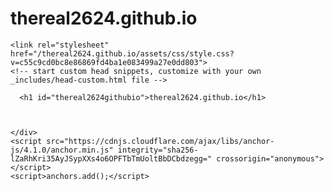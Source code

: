 # thereal2624.github.io
<html lang="en-US">
  <head>
    <meta charset="UTF-8">
    <meta http-equiv="X-UA-Compatible" content="IE=edge">
    <meta name="viewport" content="width=device-width, initial-scale=1">

<!-- Begin Jekyll SEO tag v2.8.0 -->
<title>thereal2624.github.io</title>
<meta name="generator" content="Jekyll v3.9.5" />
<meta property="og:title" content="thereal2624.github.io" />
<meta property="og:locale" content="en_US" />
<link rel="canonical" href="https://thereal23456.github.io/thereal2624.github.io/" />
<meta property="og:url" content="https://thereal23456.github.io/thereal2624.github.io/" />
<meta property="og:site_name" content="thereal2624.github.io" />
<meta property="og:type" content="website" />
<meta name="twitter:card" content="summary" />
<meta property="twitter:title" content="thereal2624.github.io" />
<script type="application/ld+json">
{"@context":"https://schema.org","@type":"WebSite","headline":"thereal2624.github.io","name":"thereal2624.github.io","url":"https://thereal23456.github.io/thereal2624.github.io/"}</script>
<!-- End Jekyll SEO tag -->

    <link rel="stylesheet" href="/thereal2624.github.io/assets/css/style.css?v=c55c9cd0bc8e86869fd4ba1e083499a27e0dd803">
    <!-- start custom head snippets, customize with your own _includes/head-custom.html file -->

<!-- Setup Google Analytics -->



<!-- You can set your favicon here -->
<!-- link rel="shortcut icon" type="image/x-icon" href="/thereal2624.github.io/favicon.ico" -->

<!-- end custom head snippets -->

  </head>
  <body>
    <div class="container-lg px-3 my-5 markdown-body">
      

      <h1 id="thereal2624githubio">thereal2624.github.io</h1>


      
    </div>
    <script src="https://cdnjs.cloudflare.com/ajax/libs/anchor-js/4.1.0/anchor.min.js" integrity="sha256-lZaRhKri35AyJSypXXs4o6OPFTbTmUoltBbDCbdzegg=" crossorigin="anonymous"></script>
    <script>anchors.add();</script>
  </body>
</html>
